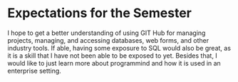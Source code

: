 # Expectations for the Semester 
I hope to get a better understanding of using GIT Hub for managing projects, managing, and accessing databases, web forms, and other industry tools. If able, having some exposure to SQL would also be great, as it is a skill that I have not been able to be exposed to yet. Besides that, I would like to just learn more about programmind and how it is used in an enterprise setting.
